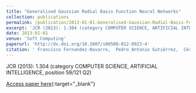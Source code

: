 ```yaml
---
title: "Generalised Gaussian Radial Basis Function Neural Networks"
collection: publications
permalink: /publication/2013-01-01-Generalised-Gaussian-Radial-Basis-Function-Neural-Networks
excerpt: 'JCR (2013): 1.304 (category COMPUTER SCIENCE, ARTIFICIAL INTELLIGENCE, position 59/121 Q2)'
date: 2013-01-01
venue: 'Soft Computing'
paperurl: 'http://dx.doi.org/10.1007/s00500-012-0923-4'
citation: ' Francisco Fernandez-Navarro,  Pedro Antonio Gutiérrez,  César Hervás-Martínez, &quot;Generalised Gaussian Radial Basis Function Neural Networks.&quot; Soft Computing, Vol. 17(3), 2013, pp.519-533.'
---
```

JCR (2013): 1.304 (category COMPUTER SCIENCE, ARTIFICIAL INTELLIGENCE, position 59/121 Q2)

[Access paper here](http://dx.doi.org/10.1007/s00500-012-0923-4){:target="_blank"}
